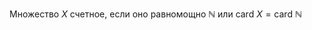 Множество $X$ счетное, если оно равномощно $\mathbb{N}$ или $\mathup{card} \ X= \mathup{card} \ \mathbb{N}$
